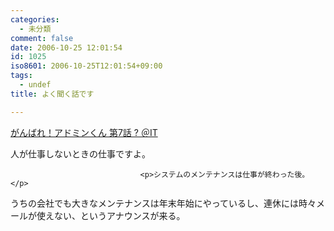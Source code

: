 ```yaml
---
categories:
  - 未分類
comment: false
date: 2006-10-25 12:01:54
id: 1025
iso8601: 2006-10-25T12:01:54+09:00
tags:
  - undef
title: よく聞く話です

---
```


<div class="entry-body">
                                 <p><a title="がんばれ！アドミンくん 第7話 ? ＠IT" href="http://www.atmarkit.co.jp/fwin2k/itpropower/admin-kun/007/adminkun007.html">がんばれ！アドミンくん 第7話 ? ＠IT</a></p>

<p>人が仕事しないときの仕事ですよ。</p>
                              
                                 <p>システムのメンテナンスは仕事が終わった後。</p>

<p>うちの会社でも大きなメンテナンスは年末年始にやっているし、連休には時々メールが使えない、というアナウンスが来る。</p>
                              </div>    	